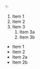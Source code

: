 :sparkles:

1. Item 1
2. Item 2
3. Item 3
   1. Item 3a
   2. Item 3b
   
   
  * Item 1
  * Item 2
  * Item 2a
  * Item 2b
